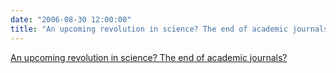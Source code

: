 ```yaml
---
date: "2006-08-30 12:00:00"
title: "An upcoming revolution in science? The end of academic journals?"
---
```


[An upcoming revolution in science? The end of academic journals?](/lemire/blog/2006/08-30-an-upcoming-revolution-in-science-the-end-of-academic-journals)

